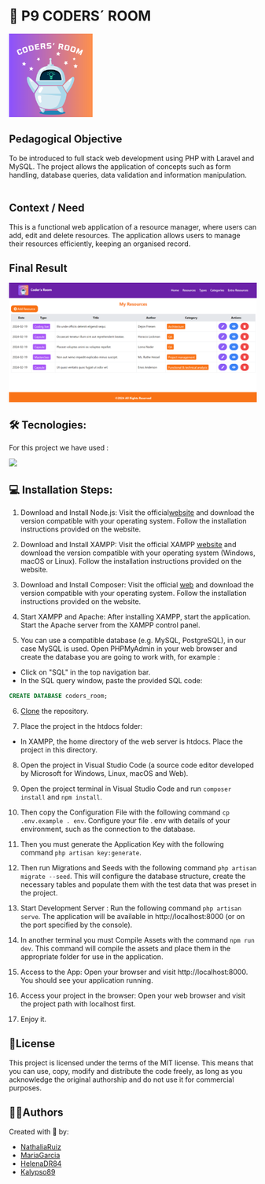 # 📝 P9 CODERS´ ROOM 
 <img src="./public/images/LogoCodersRoom.png" alt="landing-page" width="170" height="170">
<br>

## Pedagogical Objective
To be introduced to full stack web development using PHP with Laravel and MySQL. The project allows the application of concepts such as form handling, database queries, data validation and information manipulation. 
<br><br>

## Context / Need
This is a functional web application of a resource manager, where users can add, edit and delete resources. The application allows users to manage their resources efficiently, keeping an organised record.
<br>

## Final Result
  <img src="./public/images/resource_page.png" alt="landing-page">

## 🛠️ Tecnologies:
For this project we have used :

 <img src="https://skillicons.dev/icons?i=html,php,js,tailwind,nodejs,laravel,)](https://skillicons.dev"/>
 <br>

## 💻 Installation Steps:

1.  Download and Install Node.js: Visit the official[website](https://nodejs.org/en) and download the version compatible with your operating system. Follow the installation instructions provided on the website.

2. Download and Install XAMPP: Visit the official XAMPP [website](https://www.apachefriends.org/index.html) and download the version compatible with your operating system (Windows, macOS or Linux). Follow the installation instructions provided on the website.

3. Download and Install Composer: Visit the official [web](https://getcomposer.org/) and download the version compatible with your operating system. Follow the installation instructions provided on the website.

4. Start XAMPP and Apache: After installing XAMPP, start the application. Start the Apache server from the XAMPP control panel.

5. You can use a compatible database (e.g. MySQL, PostgreSQL), in our case MySQL is used. Open PHPMyAdmin in your web browser and create the database you are going to work with, for example : 
- Click on "SQL" in the top navigation bar.
- In the SQL query window, paste the provided SQL code:

```sql
CREATE DATABASE coders_room; 
```

6. [Clone](https://docs.github.com/es/repositories/creating-and-managing-repositories/cloning-a-repository) the repository.

7. Place the project in the htdocs folder: 
- In XAMPP, the home directory of the web server is htdocs. Place the project in this directory. 

8. Open the project in Visual Studio Code (a source code editor developed by Microsoft for Windows, Linux, macOS and Web).

9. Open the project terminal in Visual Studio Code and run `composer install` and `npm install`.

10. Then copy the Configuration File with the following command `cp .env.example . env`. Configure your file . env with details of your environment, such as the connection to the database. 

11. Then you must generate the Application Key with the following command `php artisan key:generate`.

12. Then run Migrations and Seeds with the following command `php artisan migrate --seed`. This will configure the database structure, create the necessary tables and populate them with the test data that was preset in the project.

13. Start Development Server : Run the following command `php artisan serve`. The application will be available in http://localhost:8000 (or on the port specified by the console).

14. In another terminal you must Compile Assets with the command `npm run dev`. This command will compile the assets and place them in the appropriate folder for use in the application. 

15. Access to the App: Open your browser and visit http://localhost:8000. You should see your application running.

16. Access your project in the browser: Open your web browser and visit the project path with localhost first.

17. Enjoy it.

## 📜License

This project is licensed under the terms of the MIT license. This means that you can use, copy, modify and distribute the code freely, as long as you acknowledge the original authorship and do not use it for commercial purposes.

## 👩‍💻Authors
Created with 💜 by:
- [NathaliaRuiz](https://github.com/NathaRuiz)
- [MariaGarcia](https://github.com/MariaGarciaJordan)
- [HelenaDR84](https://github.com/HelenaDR84)
- [Kalypso89](https://github.com/Kalypso89)
